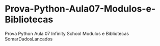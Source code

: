 # Prova-Python-Aula07-Modulos-e-Bibliotecas
Prova Python Aula 07 Infinity School Modulos e Bibliotecas SomarDadosLancados
